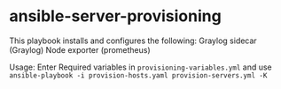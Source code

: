 # ansible-server-provisioning

This playbook installs and configures the following:
Graylog sidecar (Graylog)
Node exporter (prometheus)

Usage:
Enter Required variables in `provisioning-variables.yml` and use `ansible-playbook -i provision-hosts.yaml provision-servers.yml -K`

